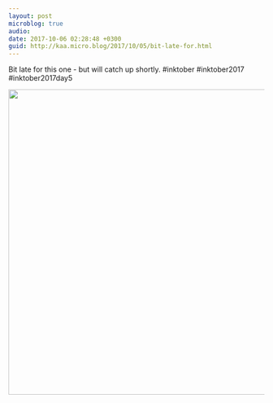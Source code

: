 ```yaml
---
layout: post
microblog: true
audio: 
date: 2017-10-06 02:28:48 +0300
guid: http://kaa.micro.blog/2017/10/05/bit-late-for.html
---
```

Bit late for this one - but will catch up shortly. #inktober  #inktober2017  #inktober2017day5

<img src="http://www.kaa.bz/uploads/2018/2dc7caf906.jpg" width="600" height="600" />
